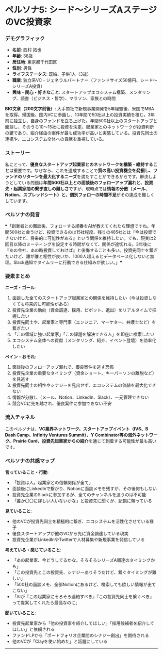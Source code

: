 # ペルソナ5: シード〜シリーズAステージのVC投資家

### デモグラフィック
- **名前**: 西村 拓也
- **年齢**: 38歳
- **居住地**: 東京都千代田区
- **性別**: 男性
- **ライフステータス**: 既婚、子供1人（3歳）
- **職業**: 独立系VC・ジェネラルパートナー（ファンドサイズ50億円、シード〜シリーズA投資）
- **興味・関心・好きなこと**: スタートアップエコシステム構築、メンタリング、読書（ビジネス・哲学）、マラソン、家族との時間

**BIO文章（200文字前後）**:
大手商社で新規事業開発を5年経験後、米国でMBAを取得。帰国後、国内VCに参画し、10年間で50社以上の投資実績を積む。3年前に独立し、自身のファンドを立ち上げた。年間500社以上のスタートアップと面談し、そのうち10〜15社に投資を決定。起業家とのネットワークが投資判断の鍵であり、紹介経由の案件が最も成功率が高いと実感している。投資先同士の連携や、エコシステム全体への貢献を重視している。

### ストーリー
私にとって、**優良なスタートアップ起業家とのネットワークを構築・維持すること**は重要です。なぜなら、これを達成することで**質の高い投資機会を発掘し、ファンドのリターンを最大化するニーズ**を満たすことができるからです。解決しようとしている問題は**年間500社以上との面談後のフォローアップ漏れと、投資先・起業家間の繋ぎ直しの難しさ**ですが、現時点では**情報の分散（メール、Notion、スプレッドシート）と、個別フォローの時間不足**がその達成を難しくしています。

### ペルソナの発言
❝「創業者との面談後、フォローする順番をAIが教えてくれたら理想ですね。年間500社と会うけど、投資できるのは15社程度。残りの485社とは『今は投資できないけど、将来的に可能性がある』という関係を維持したい。でも、現実は2回目以降のミーティングを設定する時間がなくて、関係が途切れる。3年後に『あの会社、あの時投資しておけば』と後悔することも多い。投資先同士を繋ぎたいけど、誰が誰と相性が良いか、1000人超えるとデータベース化しないと無理。Slack通知でタイムリーに行動できる仕組みが欲しい。」❞

### 要素まとめ

**ニーズ・ゴール**:
1. 面談した全てのスタートアップ起業家との関係を維持したい（今は投資しなくても将来的に可能性がある）
2. 投資先企業の動向（資金調達、採用、ピボット、退出）をリアルタイムで把握したい
3. 投資先同士や、起業家と専門家（エンジニア、マーケター、弁護士など）を繋ぎたい
4. 「この領域に強い起業家」「この課題を解決できる人」を即座に検索したい
5. エコシステム全体への貢献（メンタリング、紹介、イベント登壇）を効率化したい

**ペイン・おそれ**:
1. 面談後のフォローアップ漏れで、優良案件を逃す恐怖
2. 投資先企業の重要なタイミング（資金ショート、キーパーソンの離脱など）を見逃す
3. 投資先同士の相性やシナジーを見出せず、エコシステムの価値を最大化できない
4. 情報が分散し（メール、Notion、LinkedIn、Slack）、一元管理できない
5. 競合VCに先を越され、優良案件に参加できない不安

### 流入チャネル
このペルソナは、**VC業界ネットワーク、スタートアップイベント（IVS、B Dash Camp、Infinity Ventures Summit）、Y Combinator等の海外ネットワーク、Prairie Card、投資先起業家からの紹介**を通じて到着する可能性が最も高いです。

### ペルソナの共感マップ

**言っていること・行動**:
- 「投資は人。起業家との信頼関係が全て」
- 面談後にLinkedInで繋がり、Notionに面談メモを残すが、その後何もしない
- 投資先企業のSlackに参加するが、全てのチャンネルを追うのは不可能
- 「誰か〇〇に詳しい人いないかな」と投資先に聞くが、記憶に頼っている

**見ていること**:
- 他のVCが投資先同士を積極的に繋ぎ、エコシステムを活性化させている様子
- 優良スタートアップが他のVCから先に資金調達している現実
- 投資先企業がLinkedInやTwitterで人材募集や新規事業を発信している

**考えている・感じていること**:
- 「あの起業家、今どうしてるかな。そろそろシリーズA調達のタイミングかも」
- 「この投資先とこの投資先、シナジーありそうだけど、繋ぐタイミングが難しい」
- 「500社の面談メモ、全部Notionにあるけど、検索しても欲しい情報が出てこない」
- 「AIが『この起業家にそろそろ連絡すべき』『この投資先同士を繋ぐべき』って提案してくれたら最高なのに」

**聞いていること**:
- 投資先起業家から「他の投資家を紹介してほしい」「採用候補者を紹介してほしい」と依頼される
- ファンドLPから「ポートフォリオ企業間のシナジー創出」を期待される
- 他のVCが「Clayを使い始めた」と話題にしている

---
